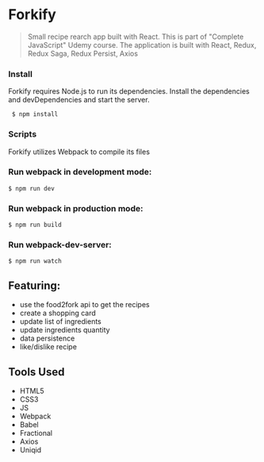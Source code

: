 # Forkify
> Small recipe rearch app built with React. This is part of "Complete JavaScript" Udemy course. The application is built with React, Redux, Redux Saga, Redux Persist, Axios

### Install
Forkify requires Node.js to run its dependencies.
Install the dependencies and devDependencies and start the server.

` $ npm install`
### Scripts
Forkify utilizes Webpack to compile its files

### Run webpack in development mode:
` $ npm run dev `
### Run webpack in production mode:
` $ npm run build `
### Run webpack-dev-server:
` $ npm run watch `

## Featuring:
* use the food2fork api to get the recipes
* create a shopping card
* update list of ingredients
* update ingredients quantity
* data persistence
* like/dislike recipe

## Tools Used
* HTML5
* CSS3
* JS
* Webpack
* Babel
* Fractional
* Axios
* Uniqid
